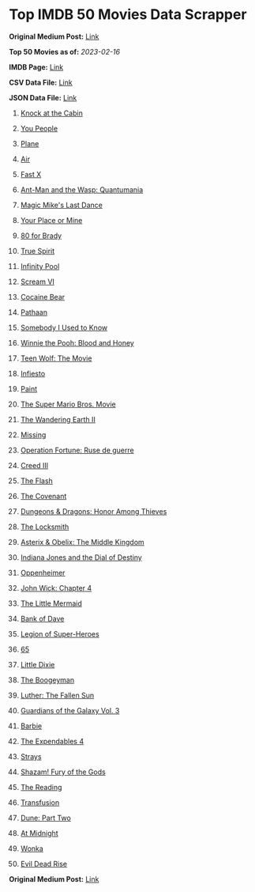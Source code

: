 # Top IMDB 50 Movies Data Scrapper

**Original Medium Post:** [Link](https://medium.com/@nishantsahoo/which-movie-should-i-watch-5c83a3c0f5b1) 

**Top 50 Movies as of:** _2023-02-16_

**IMDB Page:** [Link](http://www.imdb.com/search/title?release_date=2023,2023&title_type=feature)

**CSV Data File:** [Link](/Data/data.csv)

**JSON Data File:** [Link](/Data/data.json)

1. [Knock at the Cabin](https://www.imdb.com/title/tt15679400/?ref_=adv_li_tt)

2. [You People](https://www.imdb.com/title/tt14826022/?ref_=adv_li_tt)

3. [Plane](https://www.imdb.com/title/tt5884796/?ref_=adv_li_tt)

4. [Air](https://www.imdb.com/title/tt16419074/?ref_=adv_li_tt)

5. [Fast X](https://www.imdb.com/title/tt5433140/?ref_=adv_li_tt)

6. [Ant-Man and the Wasp: Quantumania](https://www.imdb.com/title/tt10954600/?ref_=adv_li_tt)

7. [Magic Mike's Last Dance](https://www.imdb.com/title/tt16280138/?ref_=adv_li_tt)

8. [Your Place or Mine](https://www.imdb.com/title/tt12823454/?ref_=adv_li_tt)

9. [80 for Brady](https://www.imdb.com/title/tt18079362/?ref_=adv_li_tt)

10. [True Spirit](https://www.imdb.com/title/tt2353868/?ref_=adv_li_tt)

11. [Infinity Pool](https://www.imdb.com/title/tt10365998/?ref_=adv_li_tt)

12. [Scream VI](https://www.imdb.com/title/tt17663992/?ref_=adv_li_tt)

13. [Cocaine Bear](https://www.imdb.com/title/tt14209916/?ref_=adv_li_tt)

14. [Pathaan](https://www.imdb.com/title/tt12844910/?ref_=adv_li_tt)

15. [Somebody I Used to Know](https://www.imdb.com/title/tt15333984/?ref_=adv_li_tt)

16. [Winnie the Pooh: Blood and Honey](https://www.imdb.com/title/tt19623240/?ref_=adv_li_tt)

17. [Teen Wolf: The Movie](https://www.imdb.com/title/tt15486810/?ref_=adv_li_tt)

18. [Infiesto](https://www.imdb.com/title/tt15789492/?ref_=adv_li_tt)

19. [Paint](https://www.imdb.com/title/tt14472156/?ref_=adv_li_tt)

20. [The Super Mario Bros. Movie](https://www.imdb.com/title/tt6718170/?ref_=adv_li_tt)

21. [The Wandering Earth II](https://www.imdb.com/title/tt13539646/?ref_=adv_li_tt)

22. [Missing](https://www.imdb.com/title/tt10855768/?ref_=adv_li_tt)

23. [Operation Fortune: Ruse de guerre](https://www.imdb.com/title/tt7985704/?ref_=adv_li_tt)

24. [Creed III](https://www.imdb.com/title/tt11145118/?ref_=adv_li_tt)

25. [The Flash](https://www.imdb.com/title/tt0439572/?ref_=adv_li_tt)

26. [The Covenant](https://www.imdb.com/title/tt4873118/?ref_=adv_li_tt)

27. [Dungeons & Dragons: Honor Among Thieves](https://www.imdb.com/title/tt2906216/?ref_=adv_li_tt)

28. [The Locksmith](https://www.imdb.com/title/tt15829724/?ref_=adv_li_tt)

29. [Asterix & Obelix: The Middle Kingdom](https://www.imdb.com/title/tt11210390/?ref_=adv_li_tt)

30. [Indiana Jones and the Dial of Destiny](https://www.imdb.com/title/tt1462764/?ref_=adv_li_tt)

31. [Oppenheimer](https://www.imdb.com/title/tt15398776/?ref_=adv_li_tt)

32. [John Wick: Chapter 4](https://www.imdb.com/title/tt10366206/?ref_=adv_li_tt)

33. [The Little Mermaid](https://www.imdb.com/title/tt5971474/?ref_=adv_li_tt)

34. [Bank of Dave](https://www.imdb.com/title/tt14308636/?ref_=adv_li_tt)

35. [Legion of Super-Heroes](https://www.imdb.com/title/tt22769820/?ref_=adv_li_tt)

36. [65](https://www.imdb.com/title/tt12261776/?ref_=adv_li_tt)

37. [Little Dixie](https://www.imdb.com/title/tt13614388/?ref_=adv_li_tt)

38. [The Boogeyman](https://www.imdb.com/title/tt3427252/?ref_=adv_li_tt)

39. [Luther: The Fallen Sun](https://www.imdb.com/title/tt3155298/?ref_=adv_li_tt)

40. [Guardians of the Galaxy Vol. 3](https://www.imdb.com/title/tt6791350/?ref_=adv_li_tt)

41. [Barbie](https://www.imdb.com/title/tt1517268/?ref_=adv_li_tt)

42. [The Expendables 4](https://www.imdb.com/title/tt3291150/?ref_=adv_li_tt)

43. [Strays](https://www.imdb.com/title/tt15153532/?ref_=adv_li_tt)

44. [Shazam! Fury of the Gods](https://www.imdb.com/title/tt10151854/?ref_=adv_li_tt)

45. [The Reading](https://www.imdb.com/title/tt13358022/?ref_=adv_li_tt)

46. [Transfusion](https://www.imdb.com/title/tt14873054/?ref_=adv_li_tt)

47. [Dune: Part Two](https://www.imdb.com/title/tt15239678/?ref_=adv_li_tt)

48. [At Midnight](https://www.imdb.com/title/tt14874302/?ref_=adv_li_tt)

49. [Wonka](https://www.imdb.com/title/tt6166392/?ref_=adv_li_tt)

50. [Evil Dead Rise](https://www.imdb.com/title/tt13345606/?ref_=adv_li_tt)

**Original Medium Post:** [Link](https://medium.com/@nishantsahoo/which-movie-should-i-watch-5c83a3c0f5b1) 
